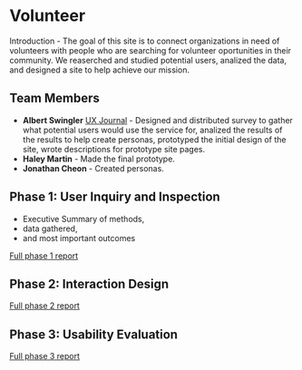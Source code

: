 # Volunteer 

Introduction - The goal of this site is to connect organizations in need of volunteers with people who are searching for volunteer oportunities in their community. We reaserched and studied potential users, analized the data, and designed a site to help achieve our mission.

## Team Members

* **Albert Swingler** [UX Journal](https://usabilityengineering.github.io/uxportfolio-aswingler1/) - Designed and distributed survey to gather what potential users would use the service for, analized the results of the results to help create personas, prototyped the initial design of the site, wrote descriptions for prototype site pages.
* **Haley Martin** - Made the final prototype.
* **Jonathan Cheon** - Created personas.


## Phase 1: User Inquiry and Inspection

* Executive Summary of methods,
* data gathered,
* and most important outcomes

[Full phase 1 report](phase1/)

## Phase 2: Interaction Design

[Full phase 2 report](phase2/)

## Phase 3: Usability Evaluation

[Full phase 3 report](phase3/)
